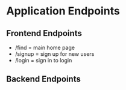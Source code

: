 # Application Endpoints

## Frontend Endpoints
* /find = main home page
* /signup = sign up for new users
* /login = sign in to login 


## Backend Endpoints

